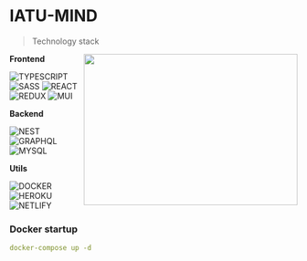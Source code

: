 # IATU-MIND

> Technology stack

<img src="https://images-ext-1.discordapp.net/external/2d0zb6v-BnjxcmARHbbgp2_vGlYFi9AAFJYvBdZ-FBU/https/i.gifer.com/origin/ff/fff95ef063381c0faa32a9dc4c03b614.gif" align="right" width="374" height="265"  />

**Frontend**

![TYPESCRIPT](https://img.shields.io/badge/-TypeScript-01000d?style=for-the-badge&logo=typescript&logoColor=white) ![SASS](https://img.shields.io/badge/-SASS-01000d?style=for-the-badge&logo=sass&logoColor=white)
![REACT](https://img.shields.io/badge/-React-01000d?style=for-the-badge&logo=react&logoColor=white) ![REDUX](https://img.shields.io/badge/-Redux-01000d?style=for-the-badge&logo=redux&logoColor=white) ![MUI](https://img.shields.io/badge/-mui-01000d?style=for-the-badge&logo=mui&logoColor=white)

**Backend**

![NEST](https://img.shields.io/badge/-Nest-01000d?style=for-the-badge&logo=nestjs&logoColor=white) ![GRAPHQL](https://img.shields.io/badge/-GraphQL-01000d?style=for-the-badge&logo=graphql&logoColor=white) ![MYSQL](https://img.shields.io/badge/-Mysql-01000d?style=for-the-badge&logo=mysql&logoColor=white)

**Utils**

![DOCKER](https://img.shields.io/badge/-Docker-01000d?style=for-the-badge&logo=docker&logoColor=white)
![HEROKU](https://img.shields.io/badge/Heroku-01000d?style=for-the-badge&logo=heroku&logoColor=white)
![NETLIFY](https://img.shields.io/badge/Netlify-01000d?style=for-the-badge&logo=netlify&logoColor=white)

### Docker startup

```yml
docker-compose up -d
```
